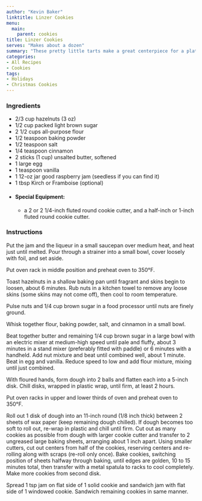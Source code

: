 ```yaml
---
author: "Kevin Baker"
linktitle: Linzer Cookies
menu:
  main:
    parent: cookies
title: Linzer Cookies
serves: "Makes about a dozen"
summary: "These pretty little tarts make a great centerpiece for a plate of Christmas cookies. The tender cookie is buttery and rich with hazelnuts, and the richness is nicely offset by a filling of tart raspberry jam."
categories:
- All Recipes
- Cookies
tags:
- Holidays
- Christmas Cookies
---
```


### Ingredients

<div class="ingredient-list">

* 2/3 cup hazelnuts (3 oz)
* 1/2 cup packed light brown sugar
* 2 1/2 cups all-purpose flour
* 1/2 teaspoon baking powder
* 1/2 teaspoon salt
* 1/4 teaspoon cinnamon
* 2 sticks (1 cup) unsalted butter, softened
* 1 large egg
* 1 teaspoon vanilla
* 1 12-oz jar good raspberry jam (seedless if you can find it)
* 1 tbsp Kirch or Framboise (optional)
* #### Special Equipment:
  * a 2 or 2 1/4-inch fluted round cookie cutter, and a half-inch or 1-inch fluted round cookie cutter.
  
</div>

### Instructions
Put the jam and the liqueur in a small saucepan over medium heat, and heat just until melted.  Pour through a strainer into a small bowl, cover loosely with foil, and set aside.

Put oven rack in middle position and preheat oven to 350°F. 

Toast hazelnuts in a shallow baking pan until fragrant and skins begin to loosen, about 6 minutes. Rub nuts in a kitchen towel to remove any loose skins (some skins may not come off), then cool to room temperature. 

Pulse nuts and 1/4 cup brown sugar in a food processor until nuts are finely ground. 

Whisk together flour, baking powder, salt, and cinnamon in a small bowl. 

Beat together butter and remaining 1/4 cup brown sugar in a large bowl with an electric mixer at medium-high speed until pale and fluffy, about 3 minutes in a stand mixer (preferably fitted with paddle) or 6 minutes with a handheld. Add nut mixture and beat until combined well, about 1 minute. Beat in egg and vanilla. Reduce speed to low and add flour mixture, mixing until just combined. 

With floured hands, form dough into 2 balls and flatten each into a 5-inch disk. Chill disks, wrapped in plastic wrap, until firm, at least 2 hours.

Put oven racks in upper and lower thirds of oven and preheat oven to 350°F.

Roll out 1 disk of dough into an 11-inch round (1/8 inch thick) between 2 sheets of wax paper (keep remaining dough chilled). If dough becomes too soft to roll out, re-wrap in plastic and chill until firm. Cut out as many cookies as possible from dough with larger cookie cutter and transfer to 2 ungreased large baking sheets, arranging about 1 inch apart. Using smaller cutters, cut out centers from half of the cookies, reserving centers and re-rolling along with scraps (re-roll only once). Bake cookies, switching position of sheets halfway through baking, until edges are golden, 10 to 15 minutes total, then transfer with a metal spatula to racks to cool completely. Make more cookies from second disk.

Spread 1 tsp jam on flat side of 1 solid cookie and sandwich jam with flat side of 1 windowed cookie. Sandwich remaining cookies in same manner.